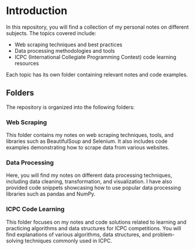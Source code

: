 # Introduction

In this repository, you will find a collection of my personal notes on different subjects. The topics covered include:

- Web scraping techniques and best practices
- Data processing methodologies and tools
- ICPC (International Collegiate Programming Contest) code learning resources

Each topic has its own folder containing relevant notes and code examples.

## Folders

The repository is organized into the following folders:

### Web Scraping

This folder contains my notes on web scraping techniques, tools, and libraries such as BeautifulSoup and Selenium. It also includes code examples demonstrating how to scrape data from various websites.

### Data Processing

Here, you will find my notes on different data processing techniques, including data cleaning, transformation, and visualization. I have also provided code snippets showcasing how to use popular data processing libraries such as pandas and NumPy.

### ICPC Code Learning

This folder focuses on my notes and code solutions related to learning and practicing algorithms and data structures for ICPC competitions. You will find explanations of various algorithms, data structures, and problem-solving techniques commonly used in ICPC.
